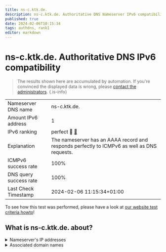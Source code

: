 ```yaml
---
title: ns-c.ktk.de.
description: ns-c.ktk.de. Authoritative DNS Nameserver IPv6 compatibility
published: true
date: 2024-02-06T10:15:34
tags: authdns, rank1
editor: markdown
---
```


# ns-c.ktk.de. Authoritative DNS IPv6 compatibility

> The results shown here are accumulated by automation. If you're convinced the displayed data is wrong, please [contact the administrators](/howto/chat). 
{.is-info}




|   |   |
| - | - |
| Nameserver DNS name | ns-c.ktk.de.
| Amount IPv6 address | 1
| IPv6 ranking | perfect :1st_place_medal: [🔗](/howto/ranking) |
| Explanation | The nameserver has an AAAA record and responds perfectly to ICMPv6 as well as DNS requests. |
| ICMPv6 success rate | 100%|
| DNS query success rate | 100% |
| Last Check Timestamp | 2024-02-06 11:15:34+01:00 |

To see how this test was performed, please have a look at [our website test criteria howto](/howto/testcriteria/authdns)!


## What is ns-c.ktk.de. about?




<details>
<summary>Nameserver's IP addresses</summary>

2a02:1628:0:c000::3:11

</details>



<details>
<summary>Associated domain names</summary>

www.debeka.de

</details>
